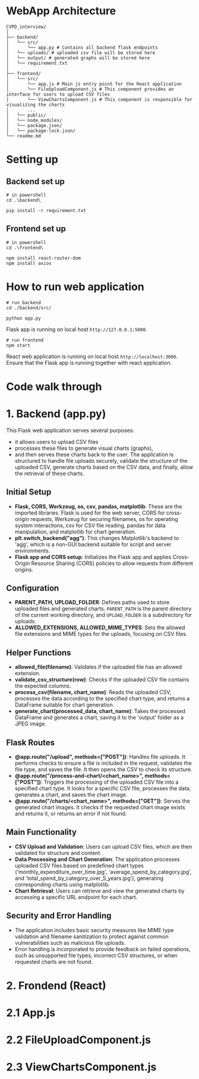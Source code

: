 # WebApp Architecture
```
CVPD_interview/
│
├── backend/
│   └── src/ 
│       └── app.py # Contains all backend flask endpoints
│   └── uploads/ # uploaded csv file will be stored here
│   └── output/ # generated graphs will be stored here 
│   └── requirement.txt
│
├── frontend/
│   └── src/
│       └── app.js # Main js entry point for the React application
│       └── FileUploadComponent.js # This component provides an interface for users to upload CSV files
│       └── ViewChartsComponent.js # This component is responsible for visualizing the charts
│       ...
│   └── public/ 
│   └── node_modules/ 
│   └── package.json/ 
│   └── package-lock.json/
└── readme.md
```

# Setting up
## Backend set up
```
# in powershell
cd .\backend\

pip install -r requirement.txt
```

## Frontend set up
```
# in powershell
cd .\frontend\

npm install react-router-dom
npm install axios
```
# How to run web application
```
# run backend
cd ./backend/src/

python app.py

```
Flask app is running on local host `http://127.0.0.1:5000`.

```
# run frontend
npm start
```
React web application is running on local host `http://localhost:3000`. Ensure that the Flask app is running together with react application.

# Code walk through
# 1. Backend (app.py)

This Flask web application serves several purposes: 
- it allows users to upload CSV files 
- processes these files to generate visual charts (graphs), 
- and then serves these charts back to the user. 
The application is structured to handle file uploads securely, validate the structure of the uploaded CSV, generate charts based on the CSV data, and finally, allow the retrieval of these charts.

## Initial Setup

- **Flask, CORS, Werkzeug, os, csv, pandas, matplotlib**: These are the imported libraries. Flask is used for the web server, CORS for cross-origin requests, Werkzeug for securing filenames, os for operating system interactions, csv for CSV file reading, pandas for data manipulation, and matplotlib for chart generation.
- **plt.switch_backend("agg")**: This changes Matplotlib's backend to 'agg', which is a non-GUI backend suitable for script and server environments.
- **Flask app and CORS setup**: Initializes the Flask app and applies Cross-Origin Resource Sharing (CORS) policies to allow requests from different origins.

## Configuration

- **PARENT_PATH, UPLOAD_FOLDER**: Defines paths used to store uploaded files and generated charts. `PARENT_PATH` is the parent directory of the current working directory, and `UPLOAD_FOLDER` is a subdirectory for uploads.
- **ALLOWED_EXTENSIONS, ALLOWED_MIME_TYPES**: Sets the allowed file extensions and MIME types for the uploads, focusing on CSV files.

## Helper Functions

- **allowed_file(filename)**: Validates if the uploaded file has an allowed extension.
- **validate_csv_structure(row)**: Checks if the uploaded CSV file contains the expected columns.
- **process_csv(filename, chart_name)**: Reads the uploaded CSV, processes the data according to the specified chart type, and returns a DataFrame suitable for chart generation.
- **generate_chart(processed_data, chart_name)**: Takes the processed DataFrame and generates a chart, saving it to the 'output' folder as a JPEG image.

## Flask Routes

- **@app.route("/upload", methods=["POST"])**: Handles file uploads. It performs checks to ensure a file is included in the request, validates the file type, and saves the file. It then opens the CSV to check its structure.
- **@app.route("/process-and-chart/<chart_name>", methods=["POST"])**: Triggers the processing of the uploaded CSV file into a specified chart type. It looks for a specific CSV file, processes the data, generates a chart, and saves the chart image.
- **@app.route("/charts/<chart_name>", methods=["GET"])**: Serves the generated chart images. It checks if the requested chart image exists and returns it, or returns an error if not found.

## Main Functionality

- **CSV Upload and Validation**: Users can upload CSV files, which are then validated for structure and content.
- **Data Processing and Chart Generation**: The application processes uploaded CSV files based on predefined chart types ('monthly_expenditure_over_time.jpg', 'average_spend_by_category.jpg', and 'total_spend_by_category_over_5_years.jpg'), generating corresponding charts using matplotlib.
- **Chart Retrieval**: Users can retrieve and view the generated charts by accessing a specific URL endpoint for each chart.

## Security and Error Handling

- The application includes basic security measures like MIME type validation and filename sanitization to protect against common vulnerabilities such as malicious file uploads.
- Error handling is incorporated to provide feedback on failed operations, such as unsupported file types, incorrect CSV structures, or when requested charts are not found.

# 2. Frondend (React)
# 2.1 App.js

# 2.2 FileUploadComponent.js

# 2.3 ViewChartsComponent.js